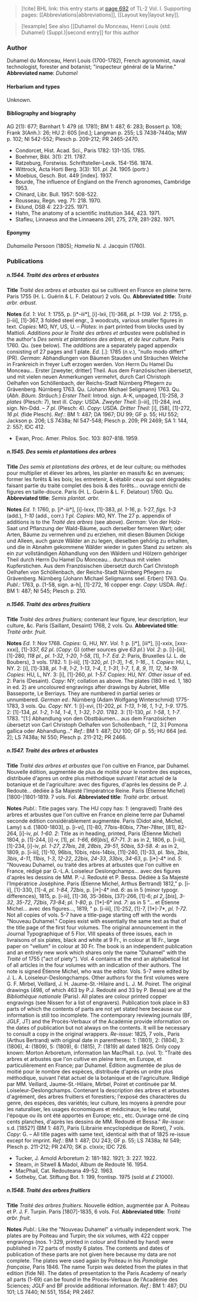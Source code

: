 > [!cite] BHL link: this entry starts at [page 692](https://www.biodiversitylibrary.org/page/33120823) of TL-2 Vol. I.
> Supporting pages: [[Abbreviations|abbreviations]], [[Layout key|layout key]].

> [!example] See also [[Duhamel du Monceau, Henri Louis {std. Duhamel} (Suppl.)|second entry]] for this author

### Author

Duhamel du Monceau, Henri Louis (1700-1782), French agronomist, naval technologist, forester and botanist; "inspecteur général de la Marine." 
**Abbreviated name**: *Duhamel*

#### Herbarium and types

Unknown.

#### Bibliography and biography

AG 2(1): 677; Barnhart 1: 479 (d. 1781); BM 1: 487, 6: 283; Bossert p. 108; Frank 3(Anh.): 26; HU 2: 605 \[ind.\]; Langman p. 255; LS 7438-7440a; MW p. 102; NI 542-552; Plesch p. 209-212; PR 2465-2470.
- Condorcet, Hist. Acad. Sci., Paris 1782: 131-135. 1785.
- Boehmer, Bibl. 3(1): 211. 1787.
- Ratzeburg, Forstwiss. Schriftsteller-Lexik. 154-156. 1874.
- Wittrock, Acta Horti Berg. 3(3): 101. *pl. 24.* 1905 (portr.)
- Moebius, Gesch. Bot. 449 \[index\]. 1937.
- Bourde, The influence of England on the French agronomes, Cambridge 1953.
- Chinard, Libr. Bull. 1957: 508-522.
- Rousseau, Regn. veg. 71: 218. 1970.
- Eklund, DSB 4: 223-225. 1971.
- Hahn, The anatomy of a scientific institution 344, 423. 1971.
- Stafleu, Linnaeus and the Linnaeans 261, 275, 279, 281-282. 1971.

#### Eponymy

*Duhamelia* Persoon (1805); *Hamelia* N. J. Jacquin (1760).

### Publications

##### n.1544. Traité des arbres et arbustes

**Title**
*Traité des arbres et arbustes* qui se cultivent en France en pleine terre. Paris 1755 (H. L. Guérin & L. F. Delatour) 2 vols. Qu.
**Abbreviated title**: *Traité arbr. arbust.*

**Notes**
*Ed. 1*: *Vol. 1*: 1755, p. \[i\*-iii\*\], \[i\]-lxii, \[1\]-368, *pl. 1-139.*
*Vol. 2*: 1755, p. \[i-iii\], \[1\]-367, 3 folded steel engr., 3 woodcuts, various smaller figures in text.
*Copies*: MO, NY, US, U. – *Plates*: in part printed from blocks used by Mattioli.
*Additions pour le Traité des arbres et arbustes* were published in the author's *Des semis et* *plantations des arbres, et de leur culture*. Paris 1760. Qu. (see below). The *additions* are a separately paged appendix consisting of 27 pages and 1 plate.
*Ed*. \[.\]: 1785 (*n.v.*), "nullo modo differt" (PR).
*German*: Abhandlungen von Bäumen Stauden und Sträuchen Welche in Frankreich in freyer Luft erzogen werden. Von Herrn Du Hamel Du Monceau... Erster \[zweyter, dritter\] Theil. Aus dem Französischen übersetzt, und mit vielen neuen Anmerkungen vermehrt, durch Carl Christoph Oelhafen von Schöllenbach, der Reichs-Stadt Nürnberg Pflegern zu Grävenberg. Nürnberg 1763. Qu. (Johann Michael Seligmann) 1763. Qu. (*Abh. Bäum. Sträuch.*)
*Erster Theil*: Introd. sign. A-K, unpaged, \[1\]-258, *3 plates* (Plesch: 7), text ill. *Copy*: USDA.
*Zweyter Theil*: \[i-iii\], \[1\]-284, ind. sign. Nn-Ddd. – *7 pl*. (Plesch: 4). *Copy*: USDA.
*Dritter Theil*: \[i\], \[58\], \[1\]-272, *16 pl*. (fide Plesch).
*Ref*.: BM 1: 487; DA 1967; DU 99; GF p. 55; HU 552; Jackson p. 206; LS 7438a; NI 547-548; Plesch p. 209; PR 2469; SA 1: 144, 2: 557; IDC 412.
- Ewan, Proc. Amer. Philos. Soc. 103: 807-818. 1959.

##### n.1545. Des semis et plantations des arbres

**Title**
*Des semis et plantations des arbres*, et de leur culture; ou méthodes pour multiplier et élever les arbres, les planter en massifs &c en avenues; former les forêts & les bois; les entretenir, & rétablir ceux qui sont dégradés: faisant partie du traité complet des bois & des forêts... ouvrage enrichi de figures en taille-douce. Paris (H. L. Guérin & L. F. Delatour) 1760. Qu.
**Abbreviated title**: *Semis plantat. arbr.*

**Notes**
*Ed. 1*: 1760, p. \[i\*-iii\*\], \[i\]-lxxx, \[1\]-383, *pl. 1-16*, p. 1-27, *figs. 1-3* (add.), *1-10* (add., corr.) *1 pl. Copies*: MO, NY.
The 27 p. appendix of additions is to the *Traité des arbres* (see above).
*German*: Von der Holz-Saat und Pflanzung der Wald-Bäume, auch derselber ferneren Wart; oder Arten, Bäume zu vermehren und zu erziehen, mit diesen Bäumen Dickige und Alleen, auch ganze Wälder an zu legen, dieselben gehörig zu erhalten, und die in Abnahm gekommene Wälder wieder in guten Stand zu setzen: als ein zur vollständigen Abhandlung von den Wäldern und Hölzern gehöriger Theil durch Herrn Du Hamel Du Monceau... durchaus mit vielen Kupferstichen. Aus dem Französischen übersetzt durch Carl Christoph Oelhafen von Schöllenbach, der Reichs-Stadt Nürnberg Pflegern zu Grävenberg. Nürnberg (Johann Michael Seligmanns seel. Erben) 1763. Qu.
*Publ*.: 1763, p. \[1-58, sign. a-h\], \[1\]-272, 16 copper engr. *Copy*: USDA.
*Ref*.: BM 1: 487; NI 545; Plesch p. 210.

##### n.1546. Traité des arbres fruitiers

**Title**
*Traité des arbres fruitiers*; contenant leur figure, leur description, leur culture, &c. Paris (Saillant, Desaint) 1768, 2 vols. Qu.
**Abbreviated title**: *Traité arbr. fruit.*

**Notes**
*Ed. 1*: Nov 1768. *Copies*: G, HU, NY.
*Vol. 1*: p. \[i\*\], \[iii\*\], \[i\]-xxix, \[xxx-xxxi\], \[1\]-337, *62 pl*. (*Copy*: G) (other sources give *63 pl.*)
*Vol. 2*: p. \[i\]-\[iii\], \[1\]-280, *118 pl*., *pl. 1-32*, *1-20*, *1-58*, \[1\], *1-7*.
*Ed. 2*: Paris, Bruxelles (J. L. de Boubers), 3 vols. 1782.
1: \[i-iii\], \[1\]-320, *pl*. \[*1-3*\], *1-6*, *1-16*,., *1. Copies*: HU, L, NY. 2: \[i\], \[1\]-338, *pl. 1-8*, *1-2*, *1-13*, *1-4*, *1*, *1-31*, *1-7*, *1*, *8*, *9*, *11*, *12*, *14-19. Copies*: HU, L, NY. 3: \[i\], \[1\]-260, *pl. 1-57. Copies*: HU, NY.
*Other issue* of ed. 2: Paris (Desaint). *Copy*: NY; collation as above.
The plates (180 in ed. 1, 180 in ed. 2) are uncoloured engravings after drawings by Aubriet, Mlle Basseporte, Le Berriays. They are numbered in partial series or unnumbered.
*German ed*.: Nürnberg (Adam Wolfgang Winterschmid) 1775-1783, 3 vols. Qu. *Copy*: NY. 1: \[i\]-xvi, \[1\]-202, *pl. 1-13*, *1-16*, *1*, *1-2*, *1-9*. 1775. 2: \[1\]-134, *pl. 1-2*, *1-14*, *1-4*, *1*, *1-32*, *1-20*. 1782. 3: \[1\]-130, *pl. 1-58*, *1*, *1-7*. 1783.
"\[1:\] Abhandlung von den Obstbäumen... aus dem Französichen übersetzt von Carl Christoph Oelhafen von Schollenbach, " \[2, 3:\] Pomona gallica oder Abhandlung..."
*Ref*.: BM 1: 487; DU 100; GF p. 55; HU 664 \[ed. 2\]; LS 7438a; NI 550; Plesch p. 211-212; PR 2466.

##### n.1547. Traité des arbres et arbustes

**Title**
*Traité des arbres et arbustes* que l'on cultive en France, par Duhamel. Nouvelle édition, augmentée de plus de moitié pour le nombre des espèces, distribuée d'apres un ordre plus méthodique suivant l'état actuel de la botanique et de l'agriculture: avec des figures, d'après les dessins de P. J. Redouté... dédiée à Sa Majesté l'Impératrice Reine. Paris (Étienne Michel) \[1800-\]1801-1819. 7 vols. Fol.
**Abbreviated title**: *Traité arbr. arbust.*

**Notes**
*Publ*.: Title pages vary. The HU copy has:
*1*: (engraved) Traité des arbres et arbustes que l'on cultive en France en pleine terre par Duhamel seconde édition considérablement augmentée. Paris (Didot ainé, Michel, Lamy) s.d. \[1800-1803\], p. \[i-vi\], \[1\]-80, 77bis-80bis, 77ter-78ter, \[81\], 82-264, \[i\]-iv, *pl. 1-60.*
*2*: Title as in heading, printed, Paris (Étienne Michel) 1804, p. \[1\]-244, \[i\]-v, \[1\], *pl. 1-66, 66*\[*bis*\], *67-71*.
*3*: as in 2, 1806, p. \[i-iii\], \[1\]-234, \[i\]-iv, *pl. 1-27*, *27bis*, *28*, *28bis*, *29-51*, *50bis, 53-58*.
*4*: as in 2, 1809, p. \[i-iii\], \[1\]-10, 96bis, 10bis, nbis-14bis, \[11\]-240, \[1\]-33, pl. *1bis*, *2bis*, *3bis*, *4-11*, *11bis*, *1-3*, *12-22*, *22bis*, *24-33*, *33bis*, *34-63*, p. \[i\*\]-4\* ind.
*5*: "Nouveau Duhamel, ou traité des arbres at arbustes que l'on cultive en France, rédigé par G.-L.A. Loiseleur Deslongchamps... avec des figures d'après les dessins de MM. P.-J. Redouté et P. Bessa. Dédiée à Sa Majesté l'Impératrice Joséphine. Paris (Étienne Michel, Arthus Bertrand) 1812," p. \[i-ii\], \[1\]-330, \[1\]-4, *pl. 1-84*, *72bis*, p. \[i\*\]-4\* ind.
*6*: as in 5 (minor typogr. differences), 1815, p. \[i-iii\], \[1\]-36, 35-36bis, \[37\]-266, \[1\]-6; *pl 2*,.\[*bis*\], *3-32*, *35-72*, *72bis*, *73-84*; *pl. 1-80*, p. \[1\*\]-6\* ind.
*7*: as in 5 "... et Étienne Michel... avec des figures..., 1819, " p. \[i-iii\], \[1\]-252, \[1\]-7, \[1\*\]-7\*, *pl. 1-72.*
Not all copies of vols. 5-7 have a title-page starting off with the words "Nouveau Duhamel." Copies exist with essentially the same text as that of the title page of the first four volumes. The original announcement in the Journal Typographique of 5 Flor. VIII speaks of three issues, each in livraisons of six plates, black and white at 9 Fr., in colour at 18 Fr., large paper on "vellum" in colour at 30 Fr. The book is an independent publication and an entirely new work which shares only the name "Duhamel" with the *Traité* of 1755 ("act of piety"). Vol. 4 contains at the end an alphabetical list of all articles in the four volumes with an indication of their authors. The note is signed Étienne Michel, who was the editor. Vols. 5-7 were edited by J. L. A. Loiseleur-Deslongchamps. Other authors for the first volumes were G. F. Mirbel, Veillard, J. H. Jaume-St.-Hilaire and L. J. M. Poiret.
The original drawings (498, of which 463 by P.J. Redouté and 33 by P. Bessa) are at the *Bibliothèque nationale* (Paris). All plates are colour printed copper engravings (see Nissen for a list of engravers).
Publication took place in 83 parts of which the contents of parts are not yet stated here because our information is still too incomplete. The contemporary reviewing journals (BF, JGLF, JT) and the Procès-Verbaux of the Académie provide information on the dates of publication but not always on the contents. It will be necessary to consult a copy in the original wrappers.
*Re-issue*: 1825, 7 vols., Paris (Arthus Bertrand) with original date in parentheses: 1: (1801), 2: (1804), 3: (1806), 4: (1809), 5: (1809), 6: (1815), 7: (1819) all dated 1825. Only copy known: Morton Arboretum, information Ian MacPhail.
t.p. (vol. 1): "Traité des arbres et arbustes que l'on cultive en pleine terre, en Europe, et particulièrement en France; par Duhamel. Édition augmentée de plus de moitié pour le nombre des espèces, distribuée d'après un ordre plus méthodique, suivant l'état actuel de la botanique et de l'agriculture. Rédigé par MM. Veillard, Jaume-St.-Hilaire, Mirbel, Poiret et continuée par M. Loiseleur-Deslongchamps. Contenant la description des arbres et arbustes d'agrément, des arbres fruitiers et forestiers; l'exposé des charactères du genre, des espèces, des variétés; leur culture, les moyens à prendre pour les naturaliser, les usages économiques et médicinaux; le lieu natal, l'époque ou ils ont été apportés en Europe; etc., etc. Ouvrage orné de cinq cents planches, d'après les dessins de MM. Redouté et Bessa."
*Re-issue*: s.d. \[1852?\] (BM 1: 487), Paris (Librairie encyclopédique de Roret), 7 vols.
*Copy*: G. – All title pages with same text, identical with that of 1825 re-issue except for imprint.
*Ref*.: BM 1: 487; DU 243; GF p. 55; LS 7438a; NI 549; Plesch p. 211-212; PR 2470; SK p. clxxix; IDC 726.
- Tucker, J. Arnold Arboretum 2: 181-182. 1921; 3: 227. 1922.
- Stearn, *in* Sitwell & Madol, Album de Redouté 16. 1954.
- MacPhail, Cat. Redouteana 49-52. 1963.
- Sotheby, Cat. Stiftung Bot. 1: 199, frontisp. 1975 (sold at *£* 21000).

##### n.1548. Traité des arbres fruitiers

**Title**
*Traité des arbres fruitiers*. Nouvelle édition, augmentée par A. Poiteau et P. J. F. Turpin. Paris \[1807\]-1835, 6 vols. Fol.
**Abbreviated title**: *Traité arbr. fruit.*

**Notes**
*Publ*.: Like the "Nouveau Duhamel" a virtually independent work. The plates are by Poiteau and Turpin; the six volumes, with 422 copper engravings (nos. 1-329, printed in colour and finished by hand) were published in 72 parts of mostly 6 plates. The contents and dates of publication of these parts are not given here because my data are not complete. The plates were used again by Poiteau in his *Pomologie française*, Paris 1846. The name Turpin was deleted from the plates in that edition (fide NI). The dates of presentation to the Paris Academy of nearly all parts (1-69) can be found in the Procès-Verbaux de l'Académie des Sciences; JGLF and BF provide additional information.
*Ref*.: BM 1: 487; DU 101; LS 7440; NI 551, 1554; PR 2467.

